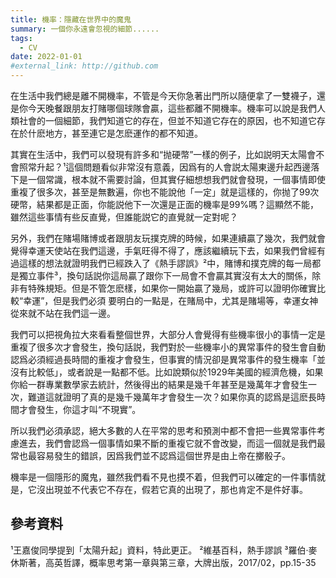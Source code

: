 ```yaml
---
title: 機率：隱藏在世界中的魔鬼
summary: 一個你永遠會忽視的細節......
tags:
  - CV
date: 2022-01-01
#external_link: http://github.com
---
```


<!--- --->

在生活中我們總是離不開機率，不管是今天你急著出門所以隨便拿了一雙襪子，還是你今天晚餐跟朋友打賭哪個球隊會贏，這些都離不開機率。機率可以說是我們人類社會的一個細節，我們知道它的存在，但並不知道它存在的原因，也不知道它存在於什麽地方，甚至連它是怎麽運作的都不知道。

其實在生活中，我們可以發現有許多和“抛硬幣”一樣的例子，比如説明天太陽會不會照常升起？¹這個問題看似非常沒有意義，因爲有的人會説太陽東邊升起西邊落下是一個常識，根本就不需要討論，但其實仔細想想我們就會發現，一個事情即使重複了很多次，甚至是無數遍，你也不能說他「一定」就是這樣的，你抛了99次硬幣，結果都是正面，你能説他下一次還是正面的機率是99%嗎？這顯然不能，雖然這些事情有些反直覺，但誰能説它的直覺就一定對呢？

另外，我們在賭場賭博或者跟朋友玩撲克牌的時候，如果連續贏了幾次，我們就會覺得幸運天使站在我們這邊，手氣旺得不得了，應該繼續玩下去，如果我們曾經有過這樣的想法就證明我們已經跌入了《熱手謬誤》²中，賭博和撲克牌的每一局都是獨立事件³，換句話説你這局贏了跟你下一局會不會贏其實沒有太大的關係，除非有特殊規矩。但是不管怎麽樣，如果你一開始贏了幾局，或許可以證明你確實比較“幸運”，但是我們必須 要明白的一點是，在賭局中，尤其是賭場等，幸運女神從來就不站在我們這一邊。

我們可以把視角拉大來看看整個世界，大部分人會覺得有些機率很小的事情一定是重複了很多次才會發生，換句話説，我們對於一些機率小的異常事件的發生會自動認爲必須經過長時間的重複才會發生，但事實的情況卻是異常事件的發生機率「並沒有比較低」，或者說是一點都不低。比如說類似於1929年美國的經濟危機，如果你給一群專業數學家去統計，然後得出的結果是幾千年甚至是幾萬年才會發生一次，難道這就證明了真的是幾千幾萬年才會發生一次？如果你真的認爲是這麽長時間才會發生，你這才叫“不現實”。

所以我們必須承認，絕大多數的人在平常的思考和預測中都不會把一些異常事件考慮進去，我們會認爲一個事情如果不斷的重複它就不會改變，而這一個就是我們最常也最容易發生的錯誤，因爲我們並不認爲這個世界是由上帝在擲骰子。

機率是一個隱形的魔鬼，雖然我們看不見也摸不着，但我們可以確定的一件事情就是，它沒出現並不代表它不存在，假若它真的出現了，那也肯定不是件好事。


參考資料
----------------------------------------------------------------------------------------------------------------------------------
¹王嘉俊同學提到「太陽升起」資料，特此更正。
²維基百科，熱手謬誤
³羅伯·麥休斯著，高英哲譯，概率思考第一章與第三章，大牌出版，2017/02，pp.15-35